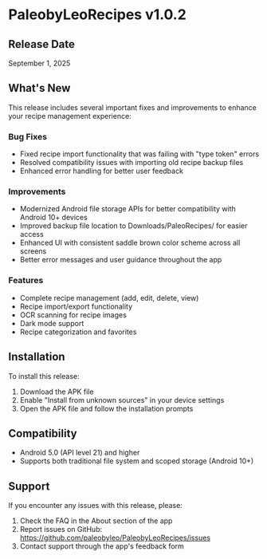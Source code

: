 # PaleobyLeoRecipes v1.0.2

## Release Date
September 1, 2025

## What's New
This release includes several important fixes and improvements to enhance your recipe management experience:

### Bug Fixes
- Fixed recipe import functionality that was failing with "type token" errors
- Resolved compatibility issues with importing old recipe backup files
- Enhanced error handling for better user feedback

### Improvements
- Modernized Android file storage APIs for better compatibility with Android 10+ devices
- Improved backup file location to Downloads/PaleoRecipes/ for easier access
- Enhanced UI with consistent saddle brown color scheme across all screens
- Better error messages and user guidance throughout the app

### Features
- Complete recipe management (add, edit, delete, view)
- Recipe import/export functionality
- OCR scanning for recipe images
- Dark mode support
- Recipe categorization and favorites

## Installation
To install this release:
1. Download the APK file
2. Enable "Install from unknown sources" in your device settings
3. Open the APK file and follow the installation prompts

## Compatibility
- Android 5.0 (API level 21) and higher
- Supports both traditional file system and scoped storage (Android 10+)

## Support
If you encounter any issues with this release, please:
1. Check the FAQ in the About section of the app
2. Report issues on GitHub: https://github.com/paleobyleo/PaleobyLeoRecipes/issues
3. Contact support through the app's feedback form